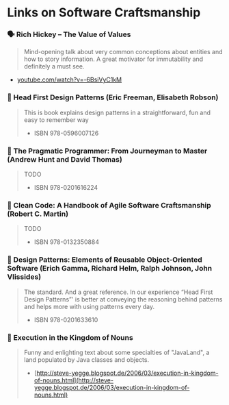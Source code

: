 # Links on Software Craftsmanship

### 🗣 Rich Hickey – The Value of Values

> Mind-opening talk about very common conceptions about entities and how to story information. A great motivator for immutability and definitely a must see.

* [youtube.com/watch?v=-6BsiVyC1kM](https://www.youtube.com/watch?v=-6BsiVyC1kM)

### 📘 Head First Design Patterns \(Eric Freeman, Elisabeth Robson\)

> This is book explains design patterns in a  straightforward, fun and easy to remember way
>
> * ISBN 978-0596007126

### 📘 The Pragmatic Programmer: From Journeyman to Master \(Andrew Hunt and David Thomas\)

> TODO
>
> * ISBN 978-0201616224

### 📘 Clean Code: A Handbook of Agile Software Craftsmanship \(Robert C. Martin\)

> TODO
>
> * ISBN 978-0132350884

### 📘 Design Patterns: Elements of Reusable Object-Oriented Software \(Erich Gamma, Richard Helm, Ralph Johnson, John Vlissides\)

> The standard. And a great reference. In our experience “Head First Design Patterns”' is better at conveying the reasoning behind patterns and helps more with using patterns every day.
>
> * ISBN 978-0201633610

### 📘 Execution in the Kingdom of Nouns

> Funny and enlighting text about some specialties of "JavaLand", a land populated by Java classes and objects.
>
> * [http://steve-yegge.blogspot.de/2006/03/execution-in-kingdom-of-nouns.html](http://steve-yegge.blogspot.de/2006/03/execution-in-kingdom-of-nouns.html)



